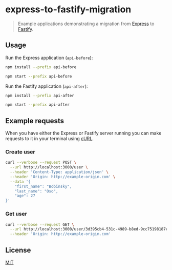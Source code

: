 # express-to-fastify-migration

> Example applications demonstrating a migration from [Express](https://expressjs.com/)
to [Fastify](https://www.fastify.io/).

## Usage

Run the Express application (`api-before`):

```sh
npm install --prefix api-before

npm start --prefix api-before
```

Run the Fastify application (`api-after`):

```sh
npm install --prefix api-after

npm start --prefix api-after
```

## Example requests

When you have either the Express or Fastify server running you can
make requests to it in your terminal using [cURL](https://curl.se/).

### Create user

```sh
curl --verbose --request POST \
  --url http://localhost:3000/user \
  --header 'Content-Type: application/json' \
  --header 'Origin: http://example-origin.com' \
  --data '{
	"first_name": "Bobinsky",
	"last_name": "Oso",
	"age": 27
}'
```

### Get user

```sh
curl --verbose --request GET \
  --url http://localhost:3000/user/3d395cb4-531c-4989-b8ed-9cc75198187e \
  --header 'Origin: http://example-origin.com'
```

## License

[MIT](./LICENSE.md)
